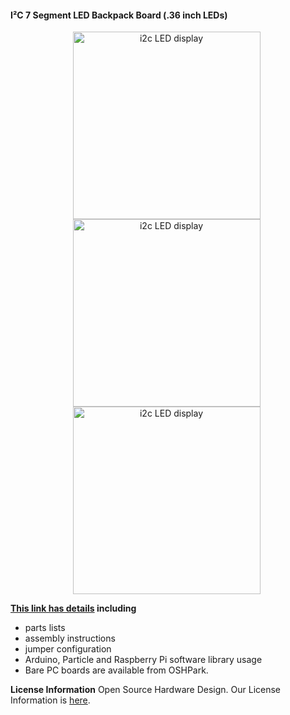 #### I²C 7 Segment LED Backpack Board (.36 inch LEDs)

<div style="text-align: center;">
<div style="display: inline-block; margin-right: 5px;">
<img  src="https://www.dcity.org/dcity/wp-content/uploads/projects/i2c-7-segment-led-dot36inch/i2c-7-segment-led-dot36inch-seeeduino.jpg" alt="i2c LED display" width="300" height="300" />
</div>
<div style="display: inline-block; margin-right: 5px;">
<img  src="https://www.dcity.org/dcity/wp-content/uploads/projects/i2c-7-segment-led-dot36inch/i2c-7-segment-led-dot36inch-front.jpg" alt="i2c LED display" width="300" height="300" />
</div>
<div style="display: inline-block; margin-right: 5px;">
<img  src="https://www.dcity.org/dcity/wp-content/uploads/projects/i2c-7-segment-led-dot36inch/i2c-7-segment-led-dot36inch-back.jpg" alt="i2c LED display" width="300" height="300" />
</div>
</div>


**[This link has details](https://www.dcity.org/portfolio/i2c-7-segment-led-backpack-dot36inch/) including**
* parts lists
* assembly instructions
* jumper configuration
* Arduino, Particle and Raspberry Pi software library usage
* Bare PC boards are available from OSHPark.

**License Information**
Open Source Hardware Design. Our License Information is [here](https://www.dcity.org/license-information/).
